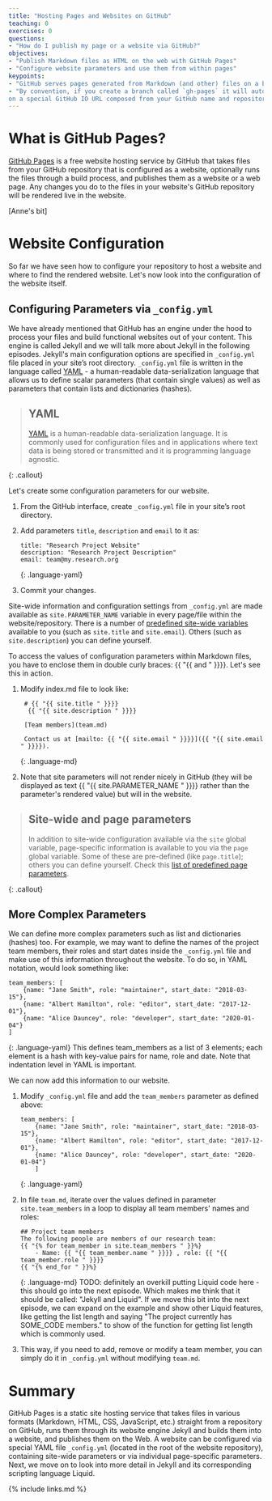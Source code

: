```yaml
---
title: "Hosting Pages and Websites on GitHub"
teaching: 0
exercises: 0
questions:
- "How do I publish my page or a website via GitHub?"
objectives:
- "Publish Markdown files as HTML on the web with GitHub Pages"
- "Configure website parameters and use them from within pages" 
keypoints:
- "GitHub serves pages generated from Markdown (and other) files on a branch of a GitHub repository specified by the user"
- "By convention, if you create a branch called `gh-pages` it will automatically be published as a website by GitHub
on a special GitHub IO URL composed from your GitHub name and repository name"
---
```


# What is GitHub Pages?
[GitHub Pages](https://docs.github.com/en/github/working-with-github-pages/about-github-pages) is a free website 
hosting service by GitHub that takes files from your GitHub repository that is configured as a website, 
optionally runs the files through a build process, and publishes them as a website or a web page. 
Any changes you do to the files in your website's GitHub repository 
will be rendered live in the website.

[Anne's bit]

# Website Configuration
So far we have seen how to configure your repository to host a website and where to find the rendered website. Let's
now look into the configuration of the website itself.

## Configuring Parameters via `_config.yml`
We have already mentioned that GitHub has an engine under the hood to process your files and 
build functional websites out of your content. 
This engine is called Jekyll and we will talk more about Jekyll in the following episodes. 
Jekyll's main configuration options are specified in `_config.yml` file placed in your site’s root directory. 
`_config.yml` file is written 
in the language called [YAML](https://yaml.org/) - a human-readable data-serialization language that allows us to define scalar 
parameters (that contain single values) as well as parameters that contain lists and dictionaries (hashes). 

> ## YAML 
>
> [YAML](https://yaml.org/) is a human-readable data-serialization language. It is commonly used for configuration files and in 
> applications where text data is being stored or transmitted and it is programming language agnostic.  
>
{: .callout}

Let's create some configuration parameters for our website.

1. From the GitHub interface, create `_config.yml` file in your site’s root directory.
2. Add parameters `title`, `description` and `email` to it as:

    ~~~
    title: "Research Project Website"
    description: "Research Project Description"
    email: team@my.research.org
    ~~~  
    {: .language-yaml}

3. Commit your changes.

Site-wide information and configuration settings from 
`_config.yml` are made available as `site.PARAMETER_NAME` variable in every page/file within the website/repository. 
There is a number of 
[predefined site-wide variables](https://jekyllrb.com/docs/variables#site-variables) available to you 
(such as `site.title` and `site.email`). Others (such as `site.description`) you can define yourself. 

To access the values of configuration parameters within Markdown files, you have to enclose them in double curly 
braces: {{ "{{ and  " }}}}. Let's see this in action.

1. Modify index.md file to look like:
   ~~~
    # {{ "{{ site.title " }}}} 
     {{ "{{ site.description " }}}}     
   
    [Team members](team.md) 
   
    Contact us at [mailto: {{ "{{ site.email " }}}}]({{ "{{ site.email " }}}}).
   ~~~     
   {: .language-md}
 
2. Note that site parameters will not render nicely in GitHub (they will be displayed as text 
{{ "{{ site.PARAMETER_NAME " }}}} rather than the parameter's rendered value) but will in the website.



> ## Site-wide and page parameters 
>
> In addition to site-wide configuration available via the `site` global variable, page-specific information is 
> available to you via the `page` global variable. Some of these are pre-defined (like `page.title`); 
> others you can define yourself. Check this [list of predefined page parameters](https://jekyllrb.com/docs/variables#page-variables).
>
{: .callout}

## More Complex Parameters

We can define more complex parameters such as list and dictionaries (hashes) too. 
For example, we may want 
to define the names of the project team members, their roles and start dates inside the `_config.yml` file 
and make use of this information throughout the website. To do so, in YAML notation, would look something like:

~~~
team_members: [
    {name: "Jane Smith", role: "maintainer", start_date: "2018-03-15"},
    {name: "Albert Hamilton", role: "editor", start_date: "2017-12-01"},
    {name: "Alice Dauncey", role: "developer", start_date: "2020-01-04"}
]
~~~   
{: .language-yaml}
This defines team_members as a list of 3 elements; each element is a hash with key-value pairs for name, role and date. 
Note that indentation level in YAML is important.

We can now add this information to our website.

1. Modify `_config.yml` file and add the `team_members` parameter as defined above: 

    ~~~
    team_members: [
        {name: "Jane Smith", role: "maintainer", start_date: "2018-03-15"},
        {name: "Albert Hamilton", role: "editor", start_date: "2017-12-01"},
        {name: "Alice Dauncey", role: "developer", start_date: "2020-01-04"}
        ]
    ~~~   
    {: .language-yaml}

2. In file `team.md`, iterate over the values defined in parameter `site.team_members` in a loop to display all 
team members' names and roles:

    ~~~                            
    ## Project team members  
    The following people are members of our research team:
    {{ "{% for team_member in site.team_members " }}%} 
        - Name: {{ "{{ team_member.name " }}}} , role: {{ "{{ team_member.role " }}}}   
    {{ "{% end_for " }}%}
    ~~~   
    {: .language-md}
    TODO: definitely an overkill putting Liquid code here - this should go into the next episode. Which makes me
    think that it should be called: "Jekyll and Liquid". If we move this bit into the next episode, we can expand on the 
    example and show other Liquid features, like getting the list length and saying "The project currently has 
    SOME_CODE members." to show of the function for getting list length which is commonly used.
       
3. This way, if you need to add, remove or modify a team member, you can simply do it in `_config.yml` without modifying
`team.md`. 

# Summary

GitHub Pages is a static site hosting service that takes files in various formats 
(Markdown, HTML, CSS, JavaScript, etc.) 
straight from a repository on GitHub, runs them through its website engine Jekyll and builds them into a website, 
and publishes them on the Web. A website can be configured via special YAML file `_config.yml` (located in the root of 
the website repository),
containing site-wide parameters or via individual page-specific parameters. Next, we move on to look into more detail in 
Jekyll and its corresponding scripting language Liquid. 

{% include links.md %}

